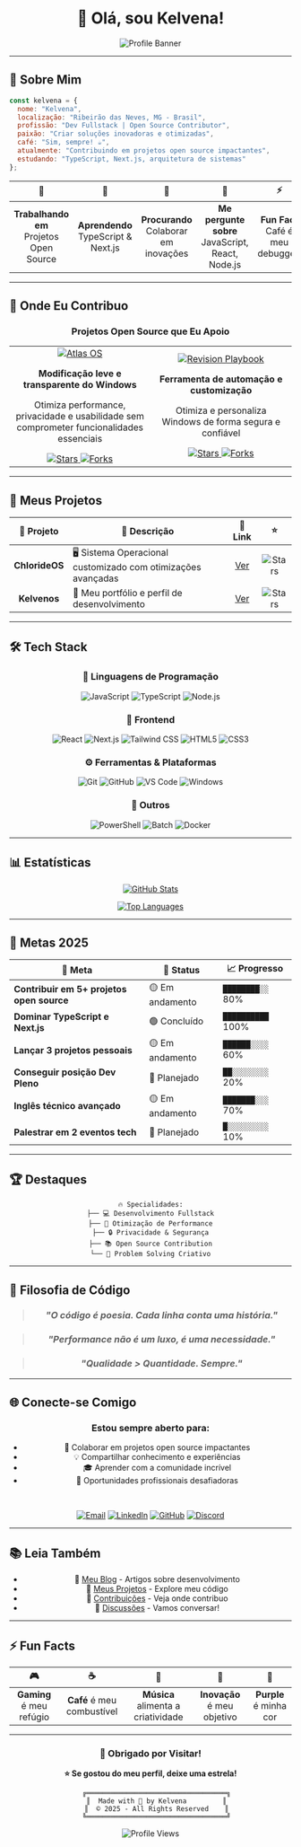 # <div align="center">👋 Olá, sou **Kelvena**!</div>

<div align="center">

![Profile Banner](https://readme-typing-svg.demolab.com?font=Fira+Code&size=28&duration=4000&pause=1000&color=9D4EDD&center=true&vCenter=true&width=800&lines=Dev+Fullstack+%7C+Open+Source+Enthusiast;TypeScript+%7C+React+%7C+Next.js+%7C+Node.js;Performance+%26+Privacy+Advocate;Sempre+aprendendo%2C+sempre+compartilhando+%F0%9F%92%9C)

</div>

---

## 🚀 Sobre Mim

```javascript
const kelvena = {
  nome: "Kelvena",
  localização: "Ribeirão das Neves, MG - Brasil",
  profissão: "Dev Fullstack | Open Source Contributor",
  paixão: "Criar soluções inovadoras e otimizadas",
  café: "Sim, sempre! ☕",
  atualmente: "Contribuindo em projetos open source impactantes",
  estudando: "TypeScript, Next.js, arquitetura de sistemas"
};
```

<div align="center">

| 👀 | 🌱 | 🤝 | 💬 | ⚡ |
|:---:|:---:|:---:|:---:|:---:|
| **Trabalhando em** <br/> Projetos Open Source | **Aprendendo** <br/> TypeScript & Next.js | **Procurando** <br/> Colaborar em inovações | **Me pergunte sobre** <br/> JavaScript, React, Node.js | **Fun Fact** <br/> Café é meu debugger! |

</div>

---

## 🤝 Onde Eu Contribuo

<div align="center">

### Projetos Open Source que Eu Apoio

</div>

<table align="center">
  <tr>
    <td align="center" width="50%">
      <a href="https://github.com/Atlas-OS/Atlas">
        <img src="https://img.shields.io/badge/Atlas%20OS-🖥️%20Windows%20Optimization-9D4EDD?style=for-the-badge&logoColor=white" alt="Atlas OS">
      </a>
      <br/>
      <p><b>Modificação leve e transparente do Windows</b></p>
      <p>Otimiza performance, privacidade e usabilidade sem comprometer funcionalidades essenciais</p>
      <a href="https://github.com/Atlas-OS/Atlas">
        <img src="https://img.shields.io/github/stars/Atlas-OS/Atlas?style=flat-square&color=9D4EDD&label=Stars" alt="Stars">
        <img src="https://img.shields.io/github/forks/Atlas-OS/Atlas?style=flat-square&color=FF006E&label=Forks" alt="Forks">
      </a>
    </td>
    <td align="center" width="50%">
      <a href="https://github.com/meetrevision/playbook">
        <img src="https://img.shields.io/badge/Revision%20Playbook-⚙️%20Windows%20Automation-9D4EDD?style=for-the-badge&logoColor=white" alt="Revision Playbook">
      </a>
      <br/>
      <p><b>Ferramenta de automação e customização</b></p>
      <p>Otimiza e personaliza Windows de forma segura e confiável</p>
      <a href="https://github.com/meetrevision/playbook">
        <img src="https://img.shields.io/github/stars/meetrevision/playbook?style=flat-square&color=9D4EDD&label=Stars" alt="Stars">
        <img src="https://img.shields.io/github/forks/meetrevision/playbook?style=flat-square&color=FF006E&label=Forks" alt="Forks">
      </a>
    </td>
  </tr>
</table>

---

## 💼 Meus Projetos

<div align="center">

| 🎨 Projeto | 📝 Descrição | 🔗 Link | ⭐ |
|:---:|---|:---:|:---:|
| **ChlorideOS** | 🖥️ Sistema Operacional customizado com otimizações avançadas | [Ver](https://github.com/kelvenapk/ChlorideOS) | ![Stars](https://img.shields.io/github/stars/kelvenapk/ChlorideOS?style=flat-square&color=9D4EDD) |
| **Kelvenos** | 👤 Meu portfólio e perfil de desenvolvimento | [Ver](https://github.com/kelvenapk/kelvenos) | ![Stars](https://img.shields.io/github/stars/kelvenapk/kelvenos?style=flat-square&color=9D4EDD) |

</div>

---

## 🛠️ Tech Stack

<div align="center">

### 🎯 Linguagens de Programação
![JavaScript](https://img.shields.io/badge/JavaScript-F7DF1E?style=for-the-badge&logo=javascript&logoColor=black)
![TypeScript](https://img.shields.io/badge/TypeScript-3178C6?style=for-the-badge&logo=typescript&logoColor=white)
![Node.js](https://img.shields.io/badge/Node.js-339933?style=for-the-badge&logo=nodedotjs&logoColor=white)

### 🎨 Frontend
![React](https://img.shields.io/badge/React-61DAFB?style=for-the-badge&logo=react&logoColor=black)
![Next.js](https://img.shields.io/badge/Next.js-000000?style=for-the-badge&logo=nextdotjs&logoColor=white)
![Tailwind CSS](https://img.shields.io/badge/Tailwind_CSS-38B2AC?style=for-the-badge&logo=tailwind-css&logoColor=white)
![HTML5](https://img.shields.io/badge/HTML5-E34F26?style=for-the-badge&logo=html5&logoColor=white)
![CSS3](https://img.shields.io/badge/CSS3-1572B6?style=for-the-badge&logo=css3&logoColor=white)

### ⚙️ Ferramentas & Plataformas
![Git](https://img.shields.io/badge/Git-F05032?style=for-the-badge&logo=git&logoColor=white)
![GitHub](https://img.shields.io/badge/GitHub-181717?style=for-the-badge&logo=github&logoColor=white)
![VS Code](https://img.shields.io/badge/VS_Code-007ACC?style=for-the-badge&logo=visual-studio-code&logoColor=white)
![Windows](https://img.shields.io/badge/Windows-0078D4?style=for-the-badge&logo=windows&logoColor=white)

### 🔧 Outros
![PowerShell](https://img.shields.io/badge/PowerShell-5391FE?style=for-the-badge&logo=powershell&logoColor=white)
![Batch](https://img.shields.io/badge/Batch-4D4D4D?style=for-the-badge&logo=windows-terminal&logoColor=white)
![Docker](https://img.shields.io/badge/Docker-2496ED?style=for-the-badge&logo=docker&logoColor=white)

</div>

---

## 📊 Estatísticas

<div align="center">

[![GitHub Stats](https://github-readme-stats.vercel.app/api?username=kelvenapk&theme=nightowl&hide_border=true&bg_color=0d1117&title_color=9D4EDD&text_color=c9d1d9&icon_color=9D4EDD&show_icons=true)](https://github.com/kelvenapk)

[![Top Languages](https://github-readme-stats.vercel.app/api/top-langs/?username=kelvenapk&theme=nightowl&hide_border=true&bg_color=0d1117&title_color=9D4EDD&text_color=c9d1d9&card_width=440&langs_count=8)](https://github.com/kelvenapk)

</div>

---

## 🎯 Metas 2025

<div align="center">

| 🚀 Meta | 📌 Status | 📈 Progresso |
|---|---|---|
| **Contribuir em 5+ projetos open source** | 🟡 Em andamento | `████████░░` 80% |
| **Dominar TypeScript e Next.js** | 🟢 Concluído | `██████████` 100% |
| **Lançar 3 projetos pessoais** | 🟡 Em andamento | `██████░░░░` 60% |
| **Conseguir posição Dev Pleno** | 🔴 Planejado | `██░░░░░░░░` 20% |
| **Inglês técnico avançado** | 🟡 Em andamento | `███████░░░` 70% |
| **Palestrar em 2 eventos tech** | 🔴 Planejado | `█░░░░░░░░░` 10% |

</div>

---

## 🏆 Destaques

<div align="center">

```
🔥 Specialidades:
├── 💻 Desenvolvimento Fullstack
├── 🚀 Otimização de Performance
├── 🔒 Privacidade & Segurança
├── 📚 Open Source Contribution
└── 🎯 Problem Solving Criativo
```

</div>

---

## 💭 Filosofia de Código

<div align="center">

> ### *"O código é poesia. Cada linha conta uma história."*

> ### *"Performance não é um luxo, é uma necessidade."*

> ### *"Qualidade > Quantidade. Sempre."*

</div>

---

## 🌐 Conecte-se Comigo

<div align="center">

### Estou sempre aberto para:
- 🤝 Colaborar em projetos open source impactantes
- 💡 Compartilhar conhecimento e experiências
- 🎓 Aprender com a comunidade incrível
- 💼 Oportunidades profissionais desafiadoras

<br/>

[![Email](https://img.shields.io/badge/Email-D14836?style=for-the-badge&logo=gmail&logoColor=white)](mailto:seu-email@gmail.com)
[![LinkedIn](https://img.shields.io/badge/LinkedIn-0077B5?style=for-the-badge&logo=linkedin&logoColor=white)](https://linkedin.com/in/seu-perfil)
[![GitHub](https://img.shields.io/badge/GitHub-181717?style=for-the-badge&logo=github&logoColor=white)](https://github.com/kelvenapk)
[![Discord](https://img.shields.io/badge/Discord-7289DA?style=for-the-badge&logo=discord&logoColor=white)](https://discord.com)

</div>

---

## 📚 Leia Também

<div align="center">

- 📖 [Meu Blog](https://seu-blog.com) - Artigos sobre desenvolvimento
- 🎥 [Meus Projetos](https://github.com/kelvenapk?tab=repositories) - Explore meu código
- 🌟 [Contribuições](https://github.com/Atlas-OS/Atlas) - Veja onde contribuo
- 💬 [Discussões](https://github.com/kelvenapk/kelvenos/discussions) - Vamos conversar!

</div>

---

## ⚡ Fun Facts

<div align="center">

| 🎮 | ☕ | 🎵 | 🚀 | 💜 |
|:---:|:---:|:---:|:---:|:---:|
| **Gaming** é meu refúgio | **Café** é meu combustível | **Música** alimenta a criatividade | **Inovação** é meu objetivo | **Purple** é minha cor |

</div>

---

<div align="center">

### 🙏 Obrigado por Visitar!

**⭐ Se gostou do meu perfil, deixe uma estrela!**

```
   ╔═══════════════════════════════════╗
   ║  Made with 💜 by Kelvena         ║
   ║  © 2025 - All Rights Reserved    ║
   ╚═══════════════════════════════════╝
```

![Profile Views](https://komarev.com/ghpvc/?username=kelvenapk&color=9D4EDD&style=flat-square&label=Profile+Views)

</div>
